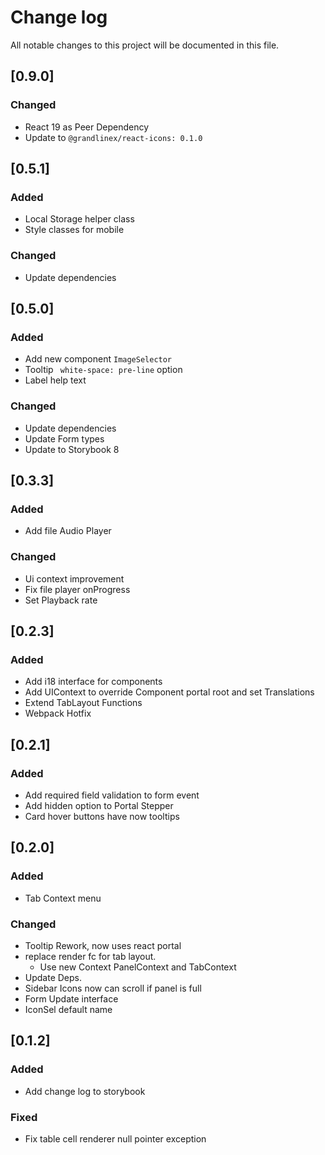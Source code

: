 # Change log
All notable changes to this project will be documented in this file.

## [0.9.0]
### Changed
- React 19 as Peer Dependency
- Update to `@grandlinex/react-icons: 0.1.0`

## [0.5.1]
### Added
- Local Storage helper class
- Style classes for mobile
### Changed
- Update dependencies

## [0.5.0]
### Added
- Add new component `ImageSelector`
- Tooltip ` white-space: pre-line` option 
- Label help text
### Changed
- Update dependencies
- Update Form types
- Update to Storybook 8

## [0.3.3]
### Added
- Add file Audio Player
### Changed
- Ui context improvement
- Fix file player onProgress
- Set Playback rate

## [0.2.3]
### Added
- Add i18 interface for components
- Add UIContext to override Component portal root and set Translations
- Extend TabLayout Functions
- Webpack Hotfix
## [0.2.1]
### Added
- Add required field validation to form event
- Add hidden option to Portal Stepper 
- Card hover buttons have now tooltips

## [0.2.0]
### Added
- Tab Context menu
### Changed
- Tooltip Rework, now uses react portal
- replace render fc for tab layout.
    - Use new Context PanelContext and TabContext
- Update Deps.
- Sidebar Icons now can scroll if panel is full
- Form Update interface
- IconSel default name

## [0.1.2]
### Added
- Add change log to storybook
### Fixed
- Fix table cell renderer null pointer exception
